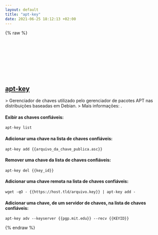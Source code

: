 ```yaml
---
layout: default
title: "apt-key"
date: 2021-06-25 18:12:13 +02:00
---
```

{% raw %}
<h2 id="apt-key">
  <a href="/pt_br/linux/apt-key.html">apt-key</a> <a href="#apt-key"><svg class="icon">
    <use href="/assets/images/unicode_sprite.svg#link" />
  </svg></a>
</h2>
> Gerenciador de chaves utilizado pelo gerenciador de pacotes APT nas distribuições baseadas em Debian.
> Mais informações: <https://manpages.debian.org/latest/apt/apt-key.8.html>.

#### Exibir as chaves confiáveis:
```shell
apt-key list
```
#### Adicionar uma chave na lista de chaves confiáveis:
```shell
apt-key add {{arquivo_da_chave_publica.asc}}
```
#### Remover uma chave da lista de chaves confiáveis:
```shell
apt-key del {{key_id}}
```
#### Adicionar uma chave remota na lista de chaves confiáveis:
```shell
wget -qO - {{https://host.tld/arquivo.key}} | apt-key add -
```
#### Adicionar uma chave, de um servidor de chaves, na lista de chaves confiáveis:
```shell
apt-key adv --keyserver {{pgp.mit.edu}} --recv {{KEYID}}
```
{% endraw %}